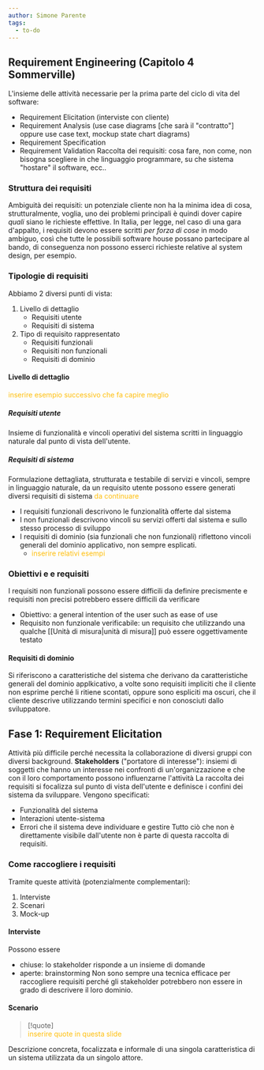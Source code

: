 ```yaml
---
author: Simone Parente
tags:
  - to-do
---
```


## Requirement Engineering (Capitolo 4 Sommerville)
L'insieme delle attività necessarie per la prima parte del ciclo di vita del software:
- Requirement Elicitation (interviste con cliente)
- Requirement Analysis (use case diagrams \[che sarà il "contratto"] oppure use case text, mockup  state chart diagrams)
- Requirement Specification
- Requirement Validation
Raccolta dei requisiti: cosa fare, non come, non bisogna scegliere in che linguaggio programmare, su che sistema "hostare" il software, ecc..

### Struttura dei requisiti
Ambiguità dei requisiti: un potenziale cliente non ha la minima idea di cosa, strutturalmente, voglia, uno dei problemi principali è quindi dover capire *quali* siano le richieste effettive.
In Italia, per legge, nel caso di una gara d'appalto, i requisiti devono essere scritti *per forza di cose* in modo ambiguo, così che tutte le possibili software house possano partecipare al bando, di conseguenza non possono esserci richieste relative al system design, per esempio.
### Tipologie di requisiti
Abbiamo 2 diversi punti di vista:
1. Livello di dettaglio
	- Requisiti utente
	- Requisiti di sistema
2. Tipo di requisito rappresentato
	- Requisiti funzionali
	- Requisiti non funzionali
	- Requisiti di dominio
#### Livello di dettaglio
<span style="color:#ffbe0a">inserire esempio successivo che fa capire meglio</span>
##### Requisiti utente
Insieme di funzionalità e vincoli operativi del sistema scritti in linguaggio naturale dal punto di vista dell'utente.
##### Requisiti di sistema
Formulazione dettagliata, strutturata e testabile di servizi e vincoli, sempre in linguaggio naturale, da un requisito utente possono essere generati diversi requisiti di sistema <span style="color:#ffbe0a">da continuare</span>

- I requisiti funzionali descrivono le funzionalità offerte dal sistema
- I non funzionali descrivono vincoli su servizi offerti dal sistema e sullo stesso processo di sviluppo
- I requisiti di dominio (sia funzionali che non funzionali) riflettono vincoli generali del dominio applicativo, non sempre esplicati.
	- <span style="color:#ffbe0a">inserire relativi esempi</span>
### Obiettivi e e requisiti 
I requisiti non funzionali possono essere difficili da definire precismente e requisiti non precisi potrebbero essere difficili da verificare
- Obiettivo: a general intention of the user such as ease of use
- Requisito non funzionale verificabile: un requisito che utilizzando una qualche [[Unità di misura|unità di  misura]] può essere oggettivamente testato
#### Requisiti di dominio
Si riferiscono a caratteristiche del sistema che derivano da caratteristiche generali del dominio applkicativo, a volte sono requisiti impliciti che il cliente non esprime perché li ritiene scontati, oppure sono espliciti ma oscuri, che il cliente descrive utilizzando termini specifici e non conosciuti dallo sviluppatore.
## Fase 1: Requirement Elicitation
Attività più difficile perché necessita la collaborazione di diversi gruppi con diversi background.
**Stakeholders** ("portatore di interesse"): insiemi di soggetti che hanno un interesse nei confronti di un'organizzazione e che con il loro comportamento possono influenzarne l'attività
La raccolta dei requisiti si focalizza sul punto di vista dell'utente e definisce i confini dei sistema da sviluppare. Vengono specificati:
- Funzionalità del sistema
- Interazioni utente-sistema
- Errori che il sistema deve individuare e gestire
Tutto ciò che non è direttamente visibile dall'utente non è parte di questa raccolta di requisiti.
### Come raccogliere i requisiti
Tramite queste attività (potenzialmente complementari):
1. Interviste
2. Scenari
3. Mock-up
#### Interviste
Possono essere
- chiuse: lo stakeholder risponde a un insieme di domande
- aperte: brainstorming
Non sono sempre una tecnica efficace per raccogliere requisiti perché gli stakeholder potrebbero non essere in grado di descrivere il loro dominio.
#### Scenario
> [!quote]  
> <span style="color:#ffbe0a">inserire quote in questa slide</span>

Descrizione concreta, focalizzata e informale di una singola caratteristica di un sistema utilizzata da un singolo attore.


